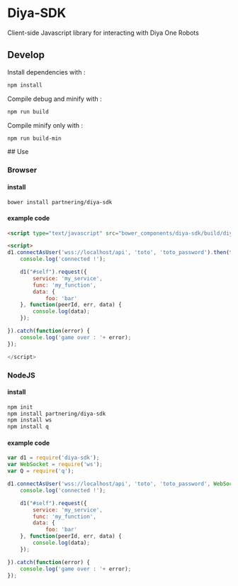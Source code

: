 Diya-SDK
========

Client-side Javascript library for interacting with Diya One Robots

## Develop
Install dependencies with : 
```sh
npm install
```

Compile debug and minify with : 
```sh
npm run build
```

Compile minify only with : 
```sh
npm run build-min
```

## Use 

### Browser
#### install
```sh
bower install partnering/diya-sdk
```

#### example code
```html
<script type="text/javascript" src="bower_components/diya-sdk/build/diya-sdk.min.js"></script>

<script>
d1.connectAsUser('wss://localhost/api', 'toto', 'toto_password').then(function() {
    console.log('connected !');

    d1("#self").request({
        service: 'my_service',
        func: 'my_function',
        data: {
            foo: 'bar'
    }, function(peerId, err, data) {
        console.log(data);
    });

}).catch(function(error) {
    console.log('game over : '+ error);
}); 

</script>
```

### NodeJS
#### install
```sh
npm init
npm install partnering/diya-sdk
npm install ws
npm install q
```
#### example code 
```js
var d1 = require('diya-sdk');
var WebSocket = require('ws');
var Q = require('q');

d1.connectAsUser('wss://localhost/api', 'toto', 'toto_password', WebSocket).then(function() {
    console.log('connected !');

    d1("#self").request({
        service: 'my_service',
        func: 'my_function',
        data: {
            foo: 'bar'
    }, function(peerId, err, data) {
        console.log(data);
    });

}).catch(function(error) {
    console.log('game over : '+ error);
}); 
```

